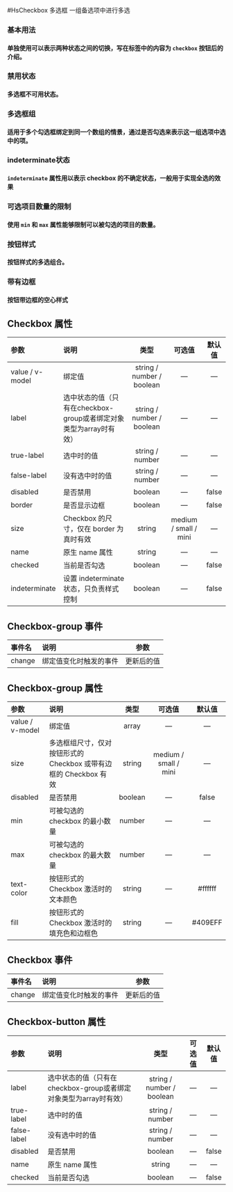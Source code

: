 #HsCheckbox 多选框
一组备选项中进行多选

### 基本用法
#### 单独使用可以表示两种状态之间的切换，写在标签中的内容为 `checkbox` 按钮后的介绍。
<slot name="default"></slot>

### 禁用状态
#### 多选框不可用状态。
<slot name="demo1"></slot>

### 多选框组
#### 适用于多个勾选框绑定到同一个数组的情景，通过是否勾选来表示这一组选项中选中的项。
<slot name="demo2"></slot>

### indeterminate状态
#### `indeterminate` 属性用以表示 checkbox 的不确定状态，一般用于实现全选的效果
<slot name="demo3"></slot>

### 可选项目数量的限制
#### 使用 `min` 和 `max` 属性能够限制可以被勾选的项目的数量。
<slot name="demo4"></slot>

### 按钮样式
#### 按钮样式的多选组合。
<slot name="demo5"></slot>

### 带有边框
#### 按钮带边框的空心样式
<slot name="demo6"></slot>

## Checkbox 属性 
| 参数            | 说明                                                              |           类型            |        可选值         | 默认值 |
| :-------------- | :---------------------------------------------------------------- | :-----------------------: | :-------------------: | :----: |
| value / v-model | 绑定值                                                            | string / number / boolean |           —           |   —    |
| label           | 选中状态的值（只有在checkbox-group或者绑定对象类型为array时有效） | string / number / boolean |           —           |   —    |
| true-label      | 选中时的值                                                        |      string / number      |           —           |   —    |
| false-label     | 没有选中时的值                                                    |      string / number      |           —           |   —    |
| disabled        | 是否禁用                                                          |          boolean          |           —           | false  |
| border          | 是否显示边框                                                      |          boolean          |           —           | false  |
| size            | Checkbox 的尺寸，仅在 border 为真时有效                           |          string           | medium / small / mini |   —    |
| name            | 原生 name 属性                                                    |          string           |           —           |   —    |
| checked         | 当前是否勾选                                                      |          boolean          |           —           | false  |
| indeterminate   | 设置 indeterminate 状态，只负责样式控制                           |          boolean          |           —           | false  |

## Checkbox-group 事件
| 事件名 | 说明                   |    参数    |
| :----- | :--------------------- | :--------: |
| change | 绑定值变化时触发的事件 | 更新后的值 |

## Checkbox-group 属性 
| 参数            | 说明                                                             |  类型   |        可选值         | 默认值  |
| :-------------- | :--------------------------------------------------------------- | :-----: | :-------------------: | :-----: |
| value / v-model | 绑定值                                                           |  array  |           —           |    —    |
| size            | 多选框组尺寸，仅对按钮形式的 Checkbox 或带有边框的 Checkbox 有效 | string  | medium / small / mini |    —    |
| disabled        | 是否禁用                                                         | boolean |           —           |  false  |
| min             | 可被勾选的 checkbox 的最小数量                                   | number  |           —           |    —    |
| max             | 可被勾选的 checkbox 的最大数量                                   | number  |           —           |    —    |
| text-color      | 按钮形式的 Checkbox 激活时的文本颜色                             | string  |           —           | #ffffff |
| fill            | 按钮形式的 Checkbox 激活时的填充色和边框色                       | string  |           —           | #409EFF |

## Checkbox 事件
| 事件名 | 说明                   |    参数    |
| :----- | :--------------------- | :--------: |
| change | 绑定值变化时触发的事件 | 更新后的值 |

## Checkbox-button 属性 
| 参数        | 说明                                                              |           类型            | 可选值 | 默认值 |
| :---------- | :---------------------------------------------------------------- | :-----------------------: | :----: | :----: |
| label       | 选中状态的值（只有在checkbox-group或者绑定对象类型为array时有效） | string / number / boolean |   —    |   —    |
| true-label  | 选中时的值                                                        |      string / number      |   —    |   —    |
| false-label | 没有选中时的值                                                    |      string / number      |   —    |   —    |
| disabled    | 是否禁用                                                          |          boolean          |   —    | false  |
| name        | 原生 name 属性                                                    |          string           |   —    |   —    |
| checked     | 当前是否勾选                                                      |          boolean          |   —    | false  |